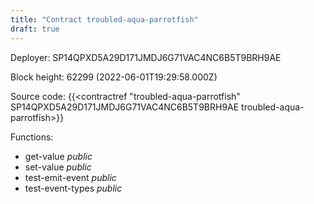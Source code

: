 ```yaml
---
title: "Contract troubled-aqua-parrotfish"
draft: true
---
```

Deployer: SP14QPXD5A29D171JMDJ6G71VAC4NC6B5T9BRH9AE


 



Block height: 62299 (2022-06-01T19:29:58.000Z)

Source code: {{<contractref "troubled-aqua-parrotfish" SP14QPXD5A29D171JMDJ6G71VAC4NC6B5T9BRH9AE troubled-aqua-parrotfish>}}

Functions:

* get-value _public_
* set-value _public_
* test-emit-event _public_
* test-event-types _public_
